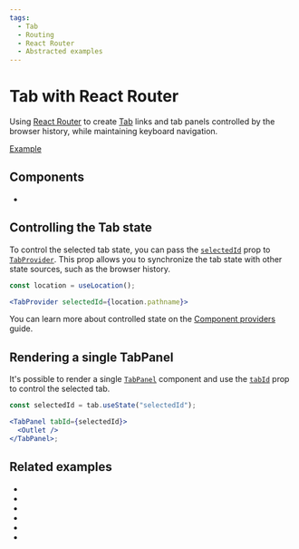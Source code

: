 ```yaml
---
tags:
  - Tab
  - Routing
  - React Router
  - Abstracted examples
---
```


# Tab with React Router

<div data-description>

Using [React Router](https://reactrouter.com/) to create [Tab](/components/tab) links and tab panels controlled by the browser history, while maintaining keyboard navigation.

</div>

<div data-tags></div>

<a href="./index.tsx" data-playground>Example</a>

## Components

<div data-cards="components">

- [](/components/tab)

</div>

## Controlling the Tab state

To control the selected tab state, you can pass the [`selectedId`](/reference/tab-provider#selectedid) prop to [`TabProvider`](/reference/tab-provider). This prop allows you to synchronize the tab state with other state sources, such as the browser history.

```jsx "selectedId"
const location = useLocation();

<TabProvider selectedId={location.pathname}>
```

You can learn more about controlled state on the [Component providers](/guide/component-providers#controlled-state) guide.

## Rendering a single TabPanel

It's possible to render a single [`TabPanel`](/reference/tab-panel) component and use the [`tabId`](/reference/tab-panel#tabid) prop to control the selected tab.

```jsx
const selectedId = tab.useState("selectedId");

<TabPanel tabId={selectedId}>
  <Outlet />
</TabPanel>;
```

## Related examples

<div data-cards="examples">

- [](/examples/dialog-react-router)
- [](/examples/tab-next-router)
- [](/examples/dialog-next-router)
- [](/examples/select-next-router)
- [](/examples/menubar-navigation)
- [](/examples/combobox-tabs)

</div>

